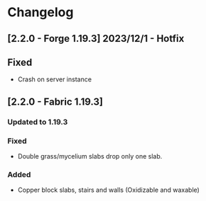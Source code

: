 # Changelog

## [2.2.0 - Forge 1.19.3] 2023/12/1 - Hotfix

## Fixed
- Crash on server instance

## [2.2.0 - Fabric 1.19.3]

### Updated to 1.19.3

### Fixed
- Double grass/mycelium slabs drop only one slab.

### Added
- Copper block slabs, stairs and walls (Oxidizable and waxable)

